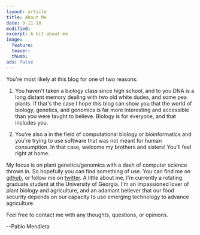 ```yaml
---
layout: article
title: About Me
date: 9-11-18
modified:
excerpt: A bit about me
image:
  feature: 
  teaser:
  thumb:
ads: false  
---
```

You're most likely at this blog for one of two reasons:

1. You haven't taken a biology class since high school, and to you DNA is a long distant memory dealing with two old white dudes, and some pea plants.
If that's the case I hope this blog can show you that the world of biology,
genetics, and genomics is far more interesting and accessible than you were
taught to believe. Biology is for everyone, and that includes you. 

2. You're also a in the field of computational biology or bioinformatics and you're trying to use software that was not meant for human consumption. In that case, welcome my brothers and sisters! You'll feel right at home. 

My focus is on plant genetics/genomics with a dash of computer science thrown in. So hopefully you can find something of use. You can find me on [github](https://github.com/Jome0169), or follow me on [twitter](https://twitter.com/pabster212?lang=en). A little about me, I'm currently a rotating graduate student at the University of Georgia. I'm an impassioned lover of plant biology and agriculture, and an adamant believer that our food security depends on our capacity to use emerging technology to advance agriculture. 

Feel free to contact me with any thoughts, questions, or opinions.

--Pablo Mendieta









